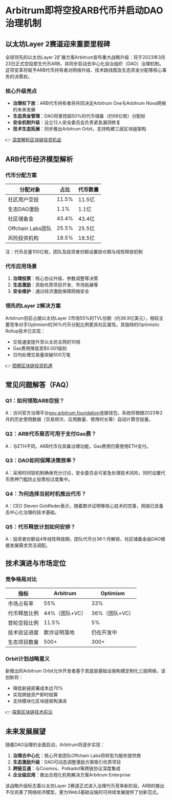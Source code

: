 # Arbitrum即将空投ARB代币并启动DAO治理机制

## 以太坊Layer 2赛道迎来重要里程碑

全球领先的以太坊Layer 2扩展方案Arbitrum宣布重大战略升级：将于2023年3月23日正式空投原生代币ARB，并同步启动去中心化自治组织（DAO）治理机制。这项变革将赋予ARB代币持有者对网络升级、技术路线图及生态资金分配等核心事务的决策权。

### 核心升级亮点
- **治理权下放**：ARB代币持有者将共同决定Arbitrum One与Arbitrum Nova网络的未来发展
- **生态资金管理**：DAO将掌控超50%的代币储备（约56亿枚）分配权
- **安全机制升级**：设立12人安全委员会负责紧急漏洞修复
- **技术生态拓展**：同步推出Arbitrum Orbit，支持构建三层区块链架构

👉 [深度解析区块链投资机会](https://bit.ly/okx_welcome)

## ARB代币经济模型解析

### 代币分配方案
| 分配对象          | 占比   | 代币数量 |
|-------------------|--------|----------|
| 社区用户空投      | 11.5%  | 11.5亿   |
| 生态DAO激励       | 1.1%   | 1.1亿    |
| 社区储备金        | 43.4%  | 43.4亿   |
| Offchain Labs团队 | 25.5%  | 25.5亿   |
| 风险投资机构      | 18.5%  | 18.5亿   |

注：代币总量100亿枚，团队及投资者份额设置锁仓期与线性释放机制

### 代币应用场景
1. **治理投票**：核心协议升级、参数调整等决策
2. **生态激励**：资助优质项目开发、市场拓展等
3. **安全维护**：通过经济激励保障网络安全

### 领先的Layer 2解决方案
Arbitrum目前占据以太坊Layer 2市场55%的TVL份额（约36.9亿美元），相较主要竞争对手Optimism的36%代币分配比例更具社区属性。其独特的Optimistic Rollup技术已实现：
- 交易速度提升至以太坊主网的10倍
- Gas费用降低至$0.001级别
- 日均处理交易量突破500万笔

👉 [把握区块链投资机遇](https://bit.ly/okx_welcome)

## 常见问题解答（FAQ）

### Q1：如何领取ARB空投？
A：访问官方治理平台[gov.arbitrum.foundation](https://gov.arbitrum.foundation)连接钱包，系统将根据2023年2月的历史使用数据（交易频次、应用数量、使用时长等）自动计算空投量。

### Q2：ARB代币是否可用于支付Gas费？
A：与ETH不同，ARB代币仅具备治理功能，Gas费用仍需使用ETH支付。

### Q3：DAO如何保障决策效率？
A：采用时间锁机制确保充分讨论，安全委员会可紧急处理技术风险，同时设置代币质押门槛防止投票权过度集中。

### Q4：为何选择当前时机推出代币？
A：CEO Steven Goldfeder表示，随着欺诈证明等核心技术的完善，网络已具备去中心化治理的技术基础。

### Q5：代币释放计划如何安排？
A：投资者份额设4年线性释放期，团队代币分36个月解锁，社区储备金由DAO根据发展需求灵活调配。

## 技术演进与市场定位

### 竞争格局对比
| 指标            | Arbitrum       | Optimism       |
|-----------------|----------------|----------------|
| 市场占有率      | 55%            | 33%            |
| 代币释放比例    | 44%（团队+VC） | 36%（团队+VC） |
| 首轮空投比例    | 11.5%          | 5%             |
| 技术验证进度    | 欺诈证明落地   | 仍在开发中     |
| 生态项目数量    | 500+           | 300+           |

### Orbit计划战略意义
新推出的Arbitrum Orbit允许开发者基于其底层基础设施构建定制化三层网络，该创新将：
- 降低新链部署成本达70%
- 实现跨链资产即时结算
- 支持模块化区块链架构演进

👉 [探索区块链技术前沿](https://bit.ly/okx_welcome)

## 未来发展展望

随着DAO治理的全面启动，Arbitrum将逐步实现：
1. **治理去中心化**：核心开发团队Offchain Labs将转型为服务提供商
2. **生态激励升级**：DAO可动态调整激励方案吸引优质项目
3. **跨链互通**：与Cosmos、Polkadot等跨链协议深度集成
4. **企业级应用**：推出合规化机构解决方案Arbitrum Enterprise

该战略升级标志着以太坊Layer 2赛道正式进入治理代币竞争新阶段，ARB的推出不仅完善了网络经济模型，更为Web3基础设施的可持续发展提供了创新范式。